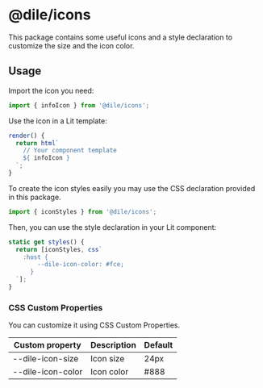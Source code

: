# @dile/icons

This package contains some useful icons and a style declaration to customize the size and the icon color.

## Usage

Import the icon you need:

```javascript
import { infoIcon } from '@dile/icons';
```

Use the icon in a Lit template:

```javascript
render() {
  return html`
    // Your component template
    ${ infoIcon }
  `;
}
```

To create the icon styles easily you may use the CSS declaration provided in this package.

```javascript
import { iconStyles } from '@dile/icons';
```

Then, you can use the style declaration in your Lit component:

```javascript
static get styles() {
  return [iconStyles, css`
    :host {
        --dile-icon-color: #fce;
      }
  `];
}
```

### CSS Custom Properties

You can customize it using CSS Custom Properties.

Custom property | Description | Default
----------------|-------------|---------
--dile-icon-size | Icon size | 24px
--dile-icon-color | Icon color | #888
